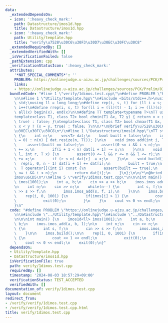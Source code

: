 ```yaml
---
data:
  _extendedDependsOn:
  - icon: ':heavy_check_mark:'
    path: Datastructure/imos1d.hpp
    title: Datastructure/imos1d.hpp
  - icon: ':heavy_check_mark:'
    path: Utility/template.hpp
    title: "verify\u7528\u30C6\u30F3\u30D7\u30EC\u30FC\u30C8"
  _extendedRequiredBy: []
  _extendedVerifiedWith: []
  _isVerificationFailed: false
  _pathExtension: cpp
  _verificationStatusIcon: ':heavy_check_mark:'
  attributes:
    '*NOT_SPECIAL_COMMENTS*': ''
    PROBLEM: https://onlinejudge.u-aizu.ac.jp/challenges/sources/PCK/Prelim/0360?year=2017
    links:
    - https://onlinejudge.u-aizu.ac.jp/challenges/sources/PCK/Prelim/0360?year=2017
  bundledCode: "#line 1 \"verify/1dimos.test.cpp\"\n#define PROBLEM \"https://onlinejudge.u-aizu.ac.jp/challenges/sources/PCK/Prelim/0360?year=2017\"\
    \n\n#line 1 \"Utility/template.hpp\"\n#include <bits/stdc++.h>\nusing namespace\
    \ std;\nusing ll = long long;\n#define rep(i, s, t) for (ll i = s; i < (ll)(t);\
    \ i++)\n#define rrep(i, s, t) for(ll i = (ll)(t) - 1; i >= (ll)(s); i--)\n#define\
    \ all(x) begin(x), end(x)\n\n#define TT template<typename T>\nTT using vec = vector<T>;\n\
    template<class T1, class T2> bool chmin(T1 &x, T2 y) { return x > y ? (x = y,\
    \ true) : false; }\ntemplate<class T1, class T2> bool chmax(T1 &x, T2 y) { return\
    \ x < y ? (x = y, true) : false; }\n\n/*\n@brief verify\u7528\u30C6\u30F3\u30D7\
    \u30EC\u30FC\u30C8\n*/\n#line 1 \"Datastructure/imos1d.hpp\"\nTT struct imos1d\
    \ {\n    int n;\n    vec<T> dat;\n    bool built = false;\n\n    imos1d(int n\
    \ = 0) : n(n) { dat.resize(n, T()); }\n\n    void imos_add(int i, T x) {\n   \
    \     assert(built == false);\n        assert(0 <= i && i < n);\n        dat[i]\
    \ += x;\n        if(i + 1 < n) dat[i + 1] -= x;\n    }\n\n    void imos_add(int\
    \ l, int r, T x) {\n        assert(0 <= l && r <= n && l <= r);\n        dat[l]\
    \ += x;\n        if (r < n) dat[r] -= x;\n    }\n\n    void build() {\n      \
    \  rep(i, 0, n - 1) dat[i + 1] += dat[i];\n        built = true;\n    }\n\n  \
    \  T operator[](int i) const {\n        assert(built == true);\n        assert(0\
    \ <= i && i < n);\n        return dat[i];\n    }\n};\n\n/*\n@bried 1\u6B21\u5143\
    imos\u6CD5\n*/\n#line 5 \"verify/1dimos.test.cpp\"\n\n\nint main() {\n    imos1d<ll>\
    \ imos(1001);\n    int a, b;\n    cin >> a >> b;\n    imos.imos_add(a, b, 1);\n\
    \n    int n;\n    cin >> n;\n    while(n--) {\n        int s, f;\n        cin\
    \ >> s >> f;\n        imos.imos_add(s, f, 1);\n    }\n\n    imos.build();\n\n\
    \    rep(i, 0, 1001) {\n        if(imos[i] > 1) {\n            cout << 1 << endl;\n\
    \            exit(0);\n        }\n    }\n    cout << 0 << endl;\n    exit(0);\n\
    }\n"
  code: "#define PROBLEM \"https://onlinejudge.u-aizu.ac.jp/challenges/sources/PCK/Prelim/0360?year=2017\"\
    \n\n#include \"../Utility/template.hpp\"\n#include \"../Datastructure/imos1d.hpp\"\
    \n\n\nint main() {\n    imos1d<ll> imos(1001);\n    int a, b;\n    cin >> a >>\
    \ b;\n    imos.imos_add(a, b, 1);\n\n    int n;\n    cin >> n;\n    while(n--)\
    \ {\n        int s, f;\n        cin >> s >> f;\n        imos.imos_add(s, f, 1);\n\
    \    }\n\n    imos.build();\n\n    rep(i, 0, 1001) {\n        if(imos[i] > 1)\
    \ {\n            cout << 1 << endl;\n            exit(0);\n        }\n    }\n\
    \    cout << 0 << endl;\n    exit(0);\n}"
  dependsOn:
  - Utility/template.hpp
  - Datastructure/imos1d.hpp
  isVerificationFile: true
  path: verify/1dimos.test.cpp
  requiredBy: []
  timestamp: '2024-08-03 18:57:29+09:00'
  verificationStatus: TEST_ACCEPTED
  verifiedWith: []
documentation_of: verify/1dimos.test.cpp
layout: document
redirect_from:
- /verify/verify/1dimos.test.cpp
- /verify/verify/1dimos.test.cpp.html
title: verify/1dimos.test.cpp
---
```

